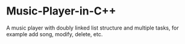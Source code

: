 # Music-Player-in-C++
A music player with doubly linked list structure and multiple tasks, for example add song, modify, delete, etc.

